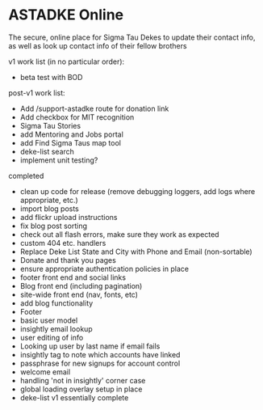 # ASTADKE Online
The secure, online place for Sigma Tau Dekes to update their contact info, as well as look up contact info of their fellow brothers

v1 work list (in no particular order):
+ beta test with BOD

post-v1 work list:
+ Add /support-astadke route for donation link
+ Add checkbox for MIT recognition
+ Sigma Tau Stories
+ add Mentoring and Jobs portal
+ add Find Sigma Taus map tool
+ deke-list search
+ implement unit testing?

completed
+ clean up code for release (remove debugging loggers, add logs where appropriate, etc.)
+ import blog posts
+ add flickr upload instructions
+ fix blog post sorting
+ check out all flash errors, make sure they work as expected
+ custom 404 etc. handlers
+ Replace Deke List State and City with Phone and Email (non-sortable)
+ Donate and thank you pages
+ ensure appropriate authentication policies in place
+ footer front end and social links
+ Blog front end (including pagination)
+ site-wide front end (nav, fonts, etc)
+ add blog functionality
+ Footer
+ basic user model
+ insightly email lookup
+ user editing of info
+ Looking up user by last name if email fails
+ insightly tag to note which accounts have linked
+ passphrase for new signups for account control
+ welcome email
+ handling 'not in insightly' corner case
+ global loading overlay setup in place
+ deke-list v1 essentially complete
